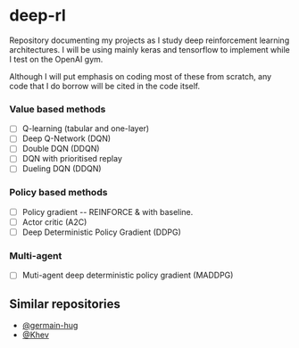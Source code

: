 # deep-rl
Repository documenting my projects as I study deep reinforcement learning architectures. I will be using mainly keras and tensorflow to implement while I test on the OpenAI gym.

Although I will put emphasis on coding most of these from scratch, any code that I do borrow will be cited in the code itself.

### Value based methods

- [ ] Q-learning (tabular and one-layer)
- [ ] Deep Q-Network (DQN)
- [ ] Double DQN  (DDQN) 
- [ ] DQN with prioritised replay
- [ ] Dueling DQN (DDQN)

### Policy based methods

- [ ] Policy gradient -- REINFORCE & with baseline.
- [ ] Actor critic (A2C)
- [ ] Deep Deterministic Policy Gradient (DDPG)

### Multi-agent

- [ ] Muti-agent deep deterministic policy gradient (MADDPG) 

## Similar repositories

 - [@germain-hug](https://github.com/germain-hug/Deep-RL-Keras)
 - [@Khev](https://github.com/Khev/RL-practice-keras)
